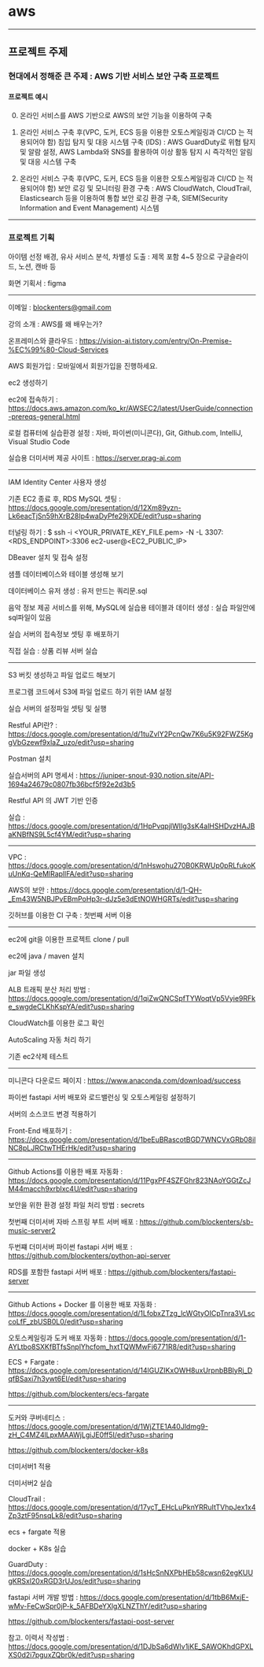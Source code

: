 # aws

---

## 프로젝트 주제 

### 현대에서 정해준 큰 주제 : AWS 기반 서비스 보안 구축 프로젝트

#### 프로젝트 예시 ####

0. 온라인 서비스를 AWS 기반으로 AWS의 보안 기능을 이용하여 구축 

1. 온라인 서비스 구축 후(VPC, 도커, ECS 등을 이용한 오토스케일링과 CI/CD 는 적용되어야 함)
   침입 탐지 및 대응 시스템 구축 (IDS) : AWS GuardDuty로 위협 탐지 및 알람 설정, AWS Lambda와 SNS를 활용하여 이상 활동 탐지 시 즉각적인 알림 및 대응 시스템 구축

2. 온라인 서비스 구축 후(VPC, 도커, ECS 등을 이용한 오토스케일링과 CI/CD 는 적용되어야 함)
   보안 로깅 및 모니터링 환경 구축 : AWS CloudWatch, CloudTrail, Elasticsearch 등을 이용하여 통합 보안 로깅 환경 구축, SIEM(Security Information and Event Management) 시스템 

---

### 프로젝트 기획

아이템 선정 배경, 유사 서비스 분석, 차별성 도출  : 제목 포함 4~5 장으로 구글슬라이드, 노션, 캔바 등 

화면 기획서 : figma

---

이메일 : blockenters@gmail.com

강의 소개 : AWS를 왜 배우는가? 

온프레미스와 클라우드 : https://vision-ai.tistory.com/entry/On-Premise-%EC%99%80-Cloud-Services

AWS 회원가입 : 모바일에서 회원가입을 진행하세요.

ec2 생성하기

ec2에 접속하기 : https://docs.aws.amazon.com/ko_kr/AWSEC2/latest/UserGuide/connection-prereqs-general.html

로컬 컴퓨터에 실습환경 설정 : 자바, 파이썬(미니콘다), Git, Github.com, IntelliJ, Visual Studio Code 

실습용 더미서버 제공 사이트 : https://server.prag-ai.com

---

IAM Identity Center 사용자 생성

기존 EC2 종료 후, RDS MySQL 셋팅 : https://docs.google.com/presentation/d/12Xm89yzn-Lk6eacTjSn59hXrB28Ip4waDyPfe29jXDE/edit?usp=sharing

터널링 하기 : $ ssh -i <YOUR_PRIVATE_KEY_FILE.pem> -N -L 3307:<RDS_ENDPOINT>:3306 ec2-user@<EC2_PUBLIC_IP>

DBeaver 설치 및 접속 설정

샘플 데이터베이스와 테이블 생성해 보기 

데이터베이스 유저 생성 : 유저 만드는 쿼리문.sql

음악 정보 제공 서비스를 위해, MySQL에 실습용 테이블과 데이터 생성 : 실습 파일안에 sql파일이 있음

실습 서버의 접속정보 셋팅 후 배포하기

직접 실습 : 상품 리뷰 서버 실습

---

S3 버킷 생성하고 파일 업로드 해보기 

프로그램 코드에서 S3에 파일 업로드 하기 위한 IAM 설정

실습 서버의 설정파일 셋팅 및 실행

Restful API란? : https://docs.google.com/presentation/d/1tuZvlY2PcnQw7K6u5K92FWZ5KggVbGzewf9xlaZ_uzo/edit?usp=sharing

Postman 설치

실습서버의 API 명세서 : https://juniper-snout-930.notion.site/API-1694a24679c0807fb36bcf5f92e2d3b5

Restful API 의 JWT 기반 인증

실습 : https://docs.google.com/presentation/d/1HpPvqpjlWIIg3sK4alHSHDvzHAJBaKNBfNS9L5cf4YM/edit?usp=sharing

---

VPC : https://docs.google.com/presentation/d/1nHswohu270B0KRWUp0pRLfukoKuUnKq-QeMlRapllFA/edit?usp=sharing

AWS의 보안 : https://docs.google.com/presentation/d/1-QH-_Em43W5NBJPvEBmPoHp3r-dJz5e3dEtNOWHGRTs/edit?usp=sharing

깃허브를 이용한 CI 구축 : 첫번째 서버 이용

---

ec2에 git을 이용한 프로젝트 clone / pull

ec2에 java / maven 설치

jar 파일 생성 

ALB 트래픽 분산 처리 방법 : https://docs.google.com/presentation/d/1qiZwQNCSpfTYWoqtVp5Vyie9RFke_swgdeCLKhKspYA/edit?usp=sharing

CloudWatch를 이용한 로그 확인 

AutoScaling 자동 처리 하기 

기존 ec2삭제 테스트

---

미니콘다 다운로드 페이지 : https://www.anaconda.com/download/success

파이썬 fastapi 서버 배포와 로드밸런싱 및 오토스케일링 설정하기

서버의 소스코드 변경 적용하기

Front-End 배포하기 : https://docs.google.com/presentation/d/1beEuBRascotBGD7WNCVxGRb08ilNC8pLJRCtwTHErHk/edit?usp=sharing

---

Github Actions를 이용한 배포 자동화 : https://docs.google.com/presentation/d/11PgxPF4SZFGhr823NAoYGGtZcJM44macch9xrbIxc4U/edit?usp=sharing

보안을 위한 환경 설정 파일 처리 방법 : secrets

첫번째 더미서버 자바 스프링 부트 서버 배포 : https://github.com/blockenters/sb-music-server2

두번쨰 더미서버 파이썬 fastapi 서버 배포 : https://github.com/blockenters/python-api-server

RDS를 포함한 fastapi 서버 배포 : https://github.com/blockenters/fastapi-server

---

Github Actions + Docker 를 이용한 배포 자동화 : https://docs.google.com/presentation/d/1LfobxZTzg_lcWGtyOICpTnra3VLsccoLfF_zbUSB0L0/edit?usp=sharing

오토스케일링과 도커 배포 자동화 : https://docs.google.com/presentation/d/1-AYLtbo8SXKfBTfsSnplYhcfom_hxtTQWMwFi6771R8/edit?usp=sharing

ECS + Fargate : https://docs.google.com/presentation/d/14lGUZIKxOWH8uxUrpnbBBlyRj_DqfBSaxi7h3ywt6EI/edit?usp=sharing

https://github.com/blockenters/ecs-fargate 


---

도커와 쿠버네티스 : https://docs.google.com/presentation/d/1WjZTE1A40Jldmg9-zH_C4MZ4lLpxMAAWjLgiJE0ff5I/edit?usp=sharing

https://github.com/blockenters/docker-k8s

더미서버1 적용

더미서버2 실습

CloudTrail : https://docs.google.com/presentation/d/17ycT_EHcLuPknYRRuItTVhpJex1x4Zp3ztF95nsqLk8/edit?usp=sharing

ecs + fargate 적용 

docker + K8s 실습 

GuardDuty : https://docs.google.com/presentation/d/1sHcSnNXPbHEb58cwsn62egKUUgKRSxl20xRGD3rUJos/edit?usp=sharing

fastapi 서버 개발 방법 : https://docs.google.com/presentation/d/1tbB6MxjE-wMv-FeCwSpr0jP-k_5AFBDeYXlgXLNZThY/edit?usp=sharing

https://github.com/blockenters/fastapi-post-server

참고. 이력서 작성법 : https://docs.google.com/presentation/d/1DJbSa6dWlv1jKE_SAWOKhdGPXLXS0d2i7pguxZQbr0k/edit?usp=sharing


